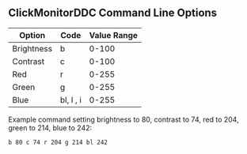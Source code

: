 ## ClickMonitorDDC Command Line Options

| Option  | Code | Value Range |
| ------------- | ------------- | -- |
| Brightness | b | 0-100 |
| Contrast | c | 0-100 |
| Red | r | 0-255 |
| Green | g | 0-255 |
| Blue | bl, l , i | 0-255 |


Example command setting brightness to 80, contrast to 74, red to 204, green to 214, blue to 242:
```
b 80 c 74 r 204 g 214 bl 242
```
